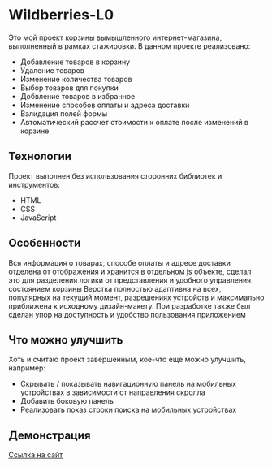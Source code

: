 # Wildberries-L0

Это мой проект корзины вымышленного интернет-магазина, выполненный в рамках стажировки. В данном проекте реализовано: 
- Добавление товаров в корзину
- Удаление товаров
- Изменение количества товаров 
- Выбор товаров для покупки
- Добвление товаров в избранное 
- Изменение способов оплаты и адреса доставки 
- Валидация полей формы
- Автоматический рассчет стоимости к оплате после изменений в корзине

## Технологии

Проект выполнен без использования сторонних библиотек и инструментов:
- HTML
- CSS
- JavaScript

## Особенности

Вся информация о товарах, способе оплаты и адресе доставки отделена от отображения и хранится в отдельном js объекте, сделал это для разделения логики от представления и удобного управления состоянием корзины
Верстка полностью адаптивна на всех, популярных на текущий момент, разрешениях устройств и максимально приближена к исходному дизайн-макету. При разработке также был сделан упор на доступность и удобство пользования приложением

## Что можно улучшить

Хоть и считаю проект завершенным, кое-что еще можно улучшить, например:
- Скрывать / показывать навигационную панель на мобильных устройствах в зависимости от направления скролла
- Добавить боковую панель
- Реализовать показ строки поиска на мобильных устройствах

## Демонстрация

[Ссылка на сайт](https://kaleidoscopic-centaur-f430cf.netlify.app/)
